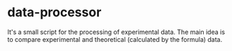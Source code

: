 # data-processor
It's a small script for the processing of experimental data.
The main idea is to compare experimental and theoretical
(calculated by the formula) data.
